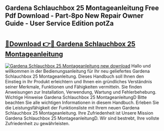 ## Gardena Schlauchbox 25 Montageanleitung Free Pdf Download - Part-8po New Repair Owner Guide - User Service Edition potZa

# <h2><a href="http://df6sp6.blite.top/?on=Gardena+Schlauchbox+25+Montageanleitung">🔗Download 👉🔴 Gardena Schlauchbox 25 Montageanleitung</a></h2>

[![Gardena Schlauchbox 25 Montageanleitung new download](https://i.imgur.com/lujVjoI.png)](http://df6sp6.blite.top/?on=Gardena+Schlauchbox+25+Montageanleitung)
Hallo und willkommen in der Bedienungsanleitung für Ihr neu geliefertes Gardena Schlauchbox 25 Montageanleitung. Dieses Handbuch soll Ihnen den Einstieg in Ihr Produkt erleichtern und Ihnen ein gründliches Verständnis seiner Merkmale, Funktionen und Fähigkeiten vermitteln. Sie finden Anweisungen zur Installation, Verwendung, Wartung und Fehlerbehebung. Wichtige Hinweise Gardena Schlauchbox 25 MontageanleitungD Bitte beachten Sie alle wichtigen Informationen in diesem Handbuch. Erleben Sie die Leistungsfähigkeit der Funktionsliste mit Ihrem neuen Gardena Schlauchbox 25 Montageanleitung. Ihre Zufriedenheit ist Unsere Mission Gardena Schlauchbox 25 MontageanleitungD. Wir sind bestrebt, Ihre vollste Zufriedenheit zu gewährleisten.
